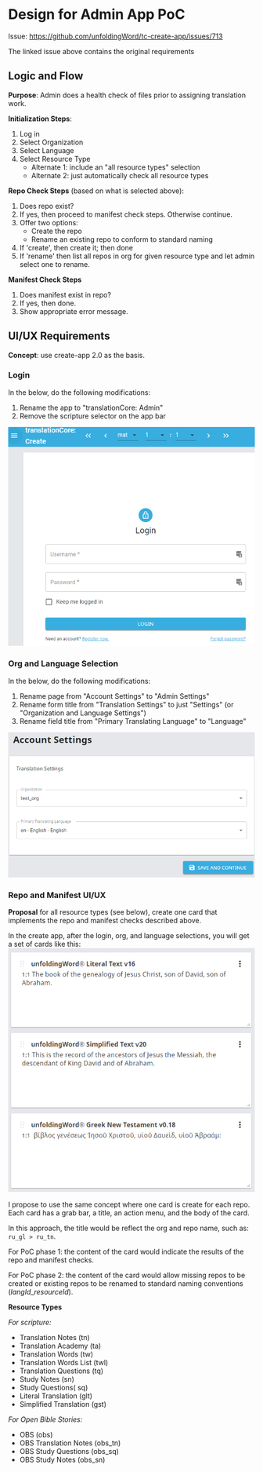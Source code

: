 # Design for Admin App PoC

Issue: https://github.com/unfoldingWord/tc-create-app/issues/713

The linked issue above contains the original requirements

## Logic and Flow

**Purpose**: Admin does a health check of files prior to assigning translation work.

**Initialization Steps**:
1. Log in
2. Select Organization
3. Select Language
4. Select Resource Type 
	- Alternate 1: include an "all resource types" selection
	- Alternate 2: just automatically check all resource types

**Repo Check Steps** (based on what is selected above):
1. Does repo exist?
2. If yes, then proceed to manifest check steps. Otherwise continue.
3. Offer two options: 
	- Create the repo
	- Rename an existing repo to conform to standard naming
4. If 'create', then create it; then done
5. If 'rename' then list all repos in org for given resource type and let admin select one to rename.

**Manifest Check Steps**
1. Does manifest exist in repo?
2. If yes, then done.
3. Show appropriate error message.

## UI/UX Requirements

**Concept**: use create-app 2.0 as the basis.

### Login

In the below, do the following modifications:
1. Rename the app to "translationCore: Admin"
2. Remove the scripture selector on the app bar

![login](./Pasted-image-20210225103457.png)

### Org and Language Selection

In the below, do the following modifications:
1. Rename page from "Account Settings" to "Admin Settings"
2. Rename form title from "Translation Settings" to just "Settings" (or "Organization and Language Settings")
3. Rename field title from "Primary Translating Language" to "Language"

![settings](./Pasted-image-20210225103832.png)

### Repo and Manifest UI/UX

**Proposal** for all resource types (see below), create one card that implements the repo and manifest checks described above.

In the create app, after the login, org, and language selections, you will get a set of cards like this:
![cards](./Pasted-image-20210225105501.png)

I propose to use the same concept where one card is create for each repo. Each card has a grab bar, a title, an action menu, and the body of the card.

In this approach, the title would be reflect the org and repo name, such as:
`ru_gl > ru_tn`.

For PoC phase 1: the content of the card would indicate the results of the repo and manifest checks.

For PoC phase 2: the content of the card would allow missing repos to be created or existing repos to be renamed to standard naming conventions (*langId*\_*resourceId*).

**Resource Types**

*For scripture:*
- Translation Notes (tn)
- Translation Academy (ta)
- Translation Words (tw)
- Translation Words List (twl)
- Translation Questions (tq)
- Study Notes (sn)
- Study Questions( sq)
- Literal Translation (glt)
- Simplified Translation (gst)

*For Open Bible Stories:*
- OBS (obs)
- OBS Translation Notes (obs_tn)
- OBS Study Questions (obs_sq)
- OBS Study Notes (obs_sn)


